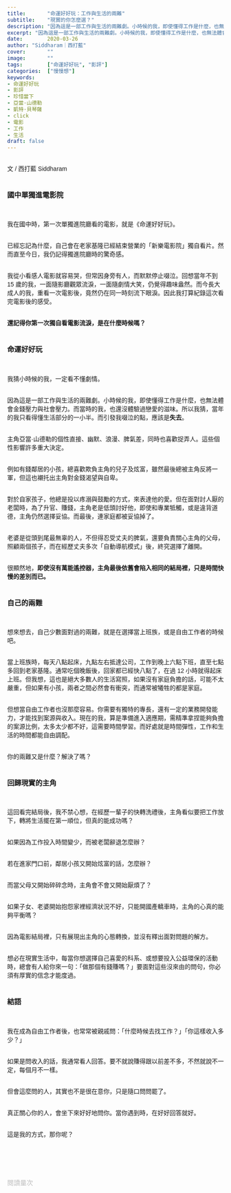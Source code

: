 ```yaml
---
title:       "命運好好玩：工作與生活的兩難"
subtitle:    "現實的你怎麼選？"
description: "因為這是一部工作與生活的兩難劇。小時候的我，即使懂得工作是什麼，也無法體會金錢壓力與社會壓力。而當時的我，也還沒體驗過戀愛的滋味。所以我猜，當年的我只看得懂生活部分的一小半..."
excerpt: "因為這是一部工作與生活的兩難劇。小時候的我，即使懂得工作是什麼，也無法體會金錢壓力與社會壓力。而當時的我，也還沒體驗過戀愛的滋味。所以我猜，當年的我只看得懂生活部分的一小半..."
date:        2020-03-26
author: "Siddharam｜西打藍"
cover:       ""
image:       ""
tags:        ["命運好好玩", "影評"]
categories:  ["慢慢想"]
keywords:
- 命運好好玩
- 影評
- 珍惜當下
- 亞當·山德勒
- 凱特·貝琴薩
- click
- 電影
- 工作
- 生活
draft: false
---
```


<article style="font-family: 'Noto Sans TC', '微軟正黑體', sans-serif; font-weight: 300;">

<br>文 / 西打藍 Siddharam<br><br>

<h3 class="article-h1-color">國中單獨進電影院</h3><br>

我在國中時，第一次單獨進院廳看的電影，就是《命運好好玩》。<br><br>

已經忘記為什麼，自己會在老家基隆已經結束營業的「新樂電影院」獨自看片。然而直至今日，我仍記得獨進院廳時的驚奇感。<br><br>

我從小看感人電影就容易哭，但常因身旁有人，而默默停止啜泣。回想當年不到 15 歲的我，一面隨影廳觀眾流淚，一面隨劇情大笑，仍覺得趣味盎然。而今長大成人的我，重看一次電影後，竟然仍在同一時刻流下眼淚。因此我打算紀錄這次看完電影後的感受。<br><br>

<b>還記得你第一次獨自看電影流淚，是在什麼時候嗎？</b><br><br>


<h3 class="article-h1-color">命運好好玩</h3><br>

我猜小時候的我，一定看不懂劇情。<br><br>

因為這是一部工作與生活的兩難劇。小時候的我，即使懂得工作是什麼，也無法體會金錢壓力與社會壓力。而當時的我，也還沒體驗過戀愛的滋味。所以我猜，當年的我只看得懂生活部分的一小半。而引發我啜泣的點，應該是<b>失去</b>。<br><br>

主角亞當·山德勒的個性直接、幽默、浪漫、脾氣差，同時也喜歡捉弄人。這些個性影響許多重大決定。<br><br>

例如有錢鄰居的小孩，總喜歡欺負主角的兒子及炫富，雖然最後總被主角反將一軍，但這也襯托出主角對金錢渴望與自卑。<br><br>

對於自家孩子，他總是投以疼溺與鼓勵的方式，來表達他的愛。但在面對討人厭的老闆時，為了升官、賺錢，主角老是低頭討好他，即使和專業牴觸，或是違背道德，主角仍然選擇妥協。而最後，連家庭都被妥協掉了。<br><br>


老婆是從頭到尾最無辜的人，不但得忍受丈夫的脾氣，還要負責關心主角的父母，照顧兩個孩子，而在經歷丈夫多次「自動導航模式」後，終究選擇了離開。<br><br>

很顯然地，<b>即使沒有萬能遙控器，主角最後依舊會陷入相同的結局裡，只是時間快慢的差別而已。</b><br><br>


<h3 class="article-h1-color">自己的兩難</h3><br>

想來想去，自己少數面對過的兩難，就是在選擇當上班族，或是自由工作者的時候吧。<br><br>

當上班族時，每天八點起床，九點左右抵達公司，工作到晚上六點下班，直至七點多回到老家基隆。通常吃個晚飯後，回家都已經快八點了，在過 12 小時就得起床上班。但我想，這也是絕大多數人的生活寫照，如果沒有家庭負擔的話，可能不太嚴重，但如果有小孩，兩者之間必然會有衝突，而通常被犧牲的都是家庭。<br><br>

但想當自由工作者也沒那麼容易。你需要有獨特的專長，還有一定的業務開發能力，才能找到案源與收入。現在的我，算是準備進入適應期，需精準拿捏能夠負擔的案源比例，太多太少都不好，這需要時間學習。而好處就是時間彈性，工作和生活的時間都能自由調配。<br><br>

你的兩難又是什麼？解決了嗎？<br><br>


<h3 class="article-h1-color">回歸現實的主角</h3><br>

這回看完結局後，我不禁心想，在經歷一輩子的快轉洗禮後，主角看似要把工作放下，轉將生活擺在第一順位，但真的能成功嗎？<br><br>

如果因為工作投入時間變少，而被老闆辭退怎麼辦？<br><br>

若在進家門口前，鄰居小孩又開始炫富的話，怎麼辦？<br><br>

而當父母又開始碎碎念時，主角會不會又開始厭煩了？<br><br>

如果子女、老婆開始抱怨家裡經濟狀況不好，只能開國產轎車時，主角的心真的能夠平衡嗎？<br><br>

因為電影結局裡，只有展現出主角的心態轉換，並沒有釋出面對問題的解方。<br><br>

想必在現實生活中，每當你想選擇自己喜愛的科系、或想要投入公益環保的活動時，總會有人給你來一句：「做那個有錢賺嗎？」要面對這些沒來由的問句，你必須有厚實的信念才能度過。<br><br>

<h3 class="article-h1-color">結語</h3><br>

我在成為自由工作者後，也常常被親戚問：「什麼時候去找工作？」「你這樣收入多少？」<br><br>

如果是問收入的話，我通常看人回答。要不就說賺得跟以前差不多，不然就說不一定，每個月不一樣。<br><br>

但會這麼問的人，其實也不是很在意你，只是隨口問問罷了。<br><br>

真正關心你的人，會坐下來好好地問你。當你遇到時，在好好回答就好。<br><br>

這是我的方式，那你呢？<br><br>

<br><br><br>

</article>

<div style="color: #bfbfbf; font-size: 15px;" id="busuanzi_container_page_pv">
  閱讀量<span id="busuanzi_value_page_pv"></span>次
</div>

<script src="../../js/post.js"></script>




